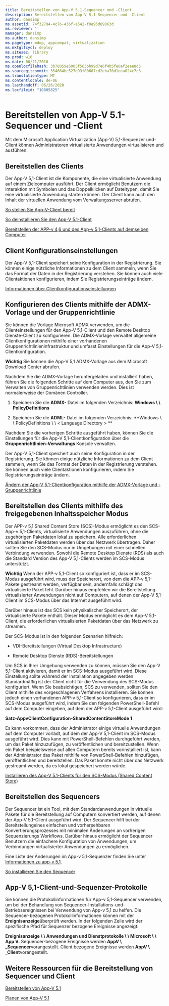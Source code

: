 ```yaml
---
title: Bereitstellen von App-V 5.1-Sequencer und -Client
description: Bereitstellen von App-V 5.1-Sequencer und -Client
author: dansimp
ms.assetid: 74f32794-4c76-436f-a542-f9e95d89063d
ms.reviewer: ''
manager: dansimp
ms.author: dansimp
ms.pagetype: mdop, appcompat, virtualization
ms.mktglfcycl: deploy
ms.sitesec: library
ms.prod: w10
ms.date: 06/21/2016
ms.openlocfilehash: 3b78059e5005f563bb99d7e6f4b5fe0af2eae8d5
ms.sourcegitcommit: 354664bc527d93f80687cd2eba70d1eea024c7c3
ms.translationtype: MT
ms.contentlocale: de-DE
ms.lasthandoff: 06/26/2020
ms.locfileid: "10805825"
---
```

# Bereitstellen von App-V 5.1-Sequencer und -Client


Mit dem Microsoft Application Virtualization (App-V) 5,1-Sequenzer und-Client können Administratoren virtualisierte Anwendungen virtualisieren und ausführen.

## Bereitstellen des Clients


Der App-V 5,1-Client ist die Komponente, die eine virtualisierte Anwendung auf einem Zielcomputer ausführt. Der Client ermöglicht Benutzern die Interaktion mit Symbolen und das Doppelklicken auf Dateitypen, damit Sie eine virtualisierte Anwendung starten können. Der Client kann auch den Inhalt der virtuellen Anwendung vom Verwaltungsserver abrufen.

[So stellen Sie App-V-Client bereit](how-to-deploy-the-app-v-client-51gb18030.md)

[So deinstallieren Sie den App-V 5.1-Client](how-to-uninstall-the-app-v-51-client.md)

[Bereitstellen der APP-v 4,6 und des App-v 5,1-Clients auf demselben Computer](how-to-deploy-the-app-v-46-and-the-app-v--51-client-on-the-same-computer.md)

## Client Konfigurationseinstellungen


Der App-V 5,1-Client speichert seine Konfiguration in der Registrierung. Sie können einige nützliche Informationen zu dem Client sammeln, wenn Sie das Format der Daten in der Registrierung verstehen. Sie können auch viele Clientaktionen konfigurieren, indem Sie Registrierungseinträge ändern.

[Informationen über Clientkonfigurationseinstellungen](about-client-configuration-settings51.md)

## Konfigurieren des Clients mithilfe der ADMX-Vorlage und der Gruppenrichtlinie


Sie können die Vorlage Microsoft ADMX verwenden, um die Clienteinstellungen für den App-V 5,1-Client und den Remote Desktop Dienste-Client zu konfigurieren. Die ADMX-Vorlage verwaltet allgemeine Clientkonfigurationen mithilfe einer vorhandenen Gruppenrichtlinieninfrastruktur und umfasst Einstellungen für die App-V 5,1-Clientkonfiguration.

**Wichtig**  Sie können die App-V 5,1 ADMX-Vorlage aus dem Microsoft Download Center abrufen.

 

Nachdem Sie die ADMX-Vorlage heruntergeladen und installiert haben, führen Sie die folgenden Schritte auf dem Computer aus, den Sie zum Verwalten von Gruppenrichtlinien verwenden werden. Dies ist normalerweise der Domänen Controller.

1.  Speichern Sie die **ADMX-** Datei im folgenden Verzeichnis: **Windows \ \ PolicyDefinitions**

2.  Speichern Sie die **ADML-** Datei im folgenden Verzeichnis: **Windows \ \ PolicyDefinitions \ \ &lt; Language Directory &gt; **

Nachdem Sie die vorherigen Schritte ausgeführt haben, können Sie die Einstellungen für die App-V 5,1-Clientkonfiguration über die **Gruppenrichtlinien-Verwaltungs** Konsole verwalten.

Der App-V 5,1-Client speichert auch seine Konfiguration in der Registrierung. Sie können einige nützliche Informationen zu dem Client sammeln, wenn Sie das Format der Daten in der Registrierung verstehen. Sie können auch viele Clientaktionen konfigurieren, indem Sie Registrierungseinträge ändern.

[Ändern der App-V 5.1-Clientkonfiguration mithilfe der ADMX-Vorlage und -Gruppenrichtlinie](how-to-modify-app-v-51-client-configuration-using-the-admx-template-and-group-policy.md)

## Bereitstellen des Clients mithilfe des freigegebenen Inhaltsspeicher Modus


Der APP-v 5,1 Shared Content Store (SCS)-Modus ermöglicht es den SCS-App-v 5,1-Clients, virtualisierte Anwendungen auszuführen, ohne die zugehörigen Paketdaten lokal zu speichern. Alle erforderlichen virtualisierten Paketdaten werden über das Netzwerk übertragen. Daher sollten Sie den SCS-Modus nur in Umgebungen mit einer schnellen Verbindung verwenden. Sowohl die Remote Desktop Dienste (RDS) als auch die Standard Version des App-V 5,1-Clients werden im SCS-Modus unterstützt.

**Wichtig**  Wenn der APP-v 5,1-Client so konfiguriert ist, dass er im SCS-Modus ausgeführt wird, muss der Speicherort, von dem die APP-v 5,1-Pakete gestreamt werden, verfügbar sein, andernfalls schlägt das virtualisierte Paket fehl. Darüber hinaus empfehlen wir die Bereitstellung virtualisierter Anwendungen nicht auf Computern, auf denen der App-V 5,1-Client im SCS-Modus über das Internet ausgeführt wird.

 

Darüber hinaus ist das SCS kein physikalischer Speicherort, der virtualisierte Pakete enthält. Dieser Modus ermöglicht es dem App-V 5,1-Client, die erforderlichen virtualisierten Paketdaten über das Netzwerk zu streamen.

Der SCS-Modus ist in den folgenden Szenarien hilfreich:

-   VDI-Bereitstellungen (Virtual Desktop Infrastructure)

-   Remote Desktop Dienste (RDS)-Bereitstellungen

Um SCS in Ihrer Umgebung verwenden zu können, müssen Sie den App-V 5,1-Client aktivieren, damit er im SCS-Modus ausgeführt wird. Diese Einstellung sollte während der Installation angegeben werden. Standardmäßig ist der Client nicht für die Verwendung des SCS-Modus konfiguriert. Wenn Sie beabsichtigen, SCS zu verwenden, sollten Sie den Client mithilfe des vorgeschlagenen Verfahrens installieren. Sie können jedoch einen vorhandenen APP-v 5,1-Client so konfigurieren, dass er im SCS-Modus ausgeführt wird, indem Sie den folgenden PowerShell-Befehl auf dem Computer eingeben, auf dem der APP-v 5,1-Client ausgeführt wird:

**Satz-AppvClientConfiguration-SharedContentStoreMode 1**

Es kann vorkommen, dass der Administrator einige virtuelle Anwendungen auf dem Computer vorlädt, auf dem der App-V 5,1-Client im SCS-Modus ausgeführt wird. Dies kann mit PowerShell-Befehlen durchgeführt werden, um das Paket hinzuzufügen, zu veröffentlichen und bereitzustellen. Wenn ein Paket beispielsweise auf allen Computern bereits vorinstalliert ist, kann der Administrator das Paket mithilfe von PowerShell-Befehlen hinzufügen, veröffentlichen und bereitstellen. Das Paket konnte nicht über das Netzwerk gestreamt werden, da es lokal gespeichert werden würde.

[Installieren des App-V 5.1-Clients für den SCS-Modus (Shared Content Store)](how-to-install-the-app-v-51-client-for-shared-content-store-mode.md)

## Bereitstellen des Sequencers


Der Sequencer ist ein Tool, mit dem Standardanwendungen in virtuelle Pakete für die Bereitstellung auf Computern konvertiert werden, auf denen der App-V 5,1-Client ausgeführt wird. Der Sequencer hilft bei der Bereitstellungeines einfachen und vorhersehbaren Konvertierungsprozesses mit minimalen Änderungen an vorherigen Sequenzierungs Workflows. Darüber hinaus ermöglicht der Sequencer Benutzern die einfachere Konfiguration von Anwendungen, um Verbindungen virtualisierter Anwendungen zu ermöglichen.

Eine Liste der Änderungen im App-v 5,1-Sequenzer finden Sie unter [Informationen zu app-v 5,1](about-app-v-51.md).

[So installieren Sie den Sequencer](how-to-install-the-sequencer-51beta-gb18030.md)

## <a href="" id="---------app-v-5-1-client-and-sequencer-logs"></a> App-V 5,1-Client-und-Sequenzer-Protokolle


Sie können die Protokollinformationen für App-v 5,1-Sequencer verwenden, um bei der Behandlung von Sequencer-Installations-und-Betriebsereignissen bei Verwendung von App-v 5,1 zu helfen. Die Sequencer-bezogenen Protokollinformationen können mit der **Ereignisanzeige**überprüft werden. In der folgenden Zeile wird der spezifische Pfad für Sequenzer bezogene Ereignisse angezeigt:

**Ereignisanzeige \ \ Anwendungen und Dienstprotokolle \ \ Microsoft \ \ App V**. Sequencer-bezogene Ereignisse werden **AppV \ _Sequencer**vorangestellt. Client bezogene Ereignisse werden **AppV \ _Client**vorangestellt.

## Weitere Ressourcen für die Bereitstellung von Sequencer und Client


[Bereitstellen von App-V 5.1](deploying-app-v-51.md)

[Planen von App-V 5.1](planning-for-app-v-51.md)






 

 





